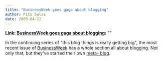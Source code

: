 ```yaml
---
title: "BusinessWeek goes gaga about blogging"
author: Pito Salas
date: 2005-04-22
---
```


**Link: [BusinessWeek goes gaga about blogging](None):** ""

In the continuing series of "this blog things is really getting big", the most
recent issue of [BusinessWeek](<http://businessweek.com/>) has a whole section
all about blogging. Not only that, but they've started their own [meta-
blog](<http://www.businessweek.com/the_thread/blogspotting/>).


